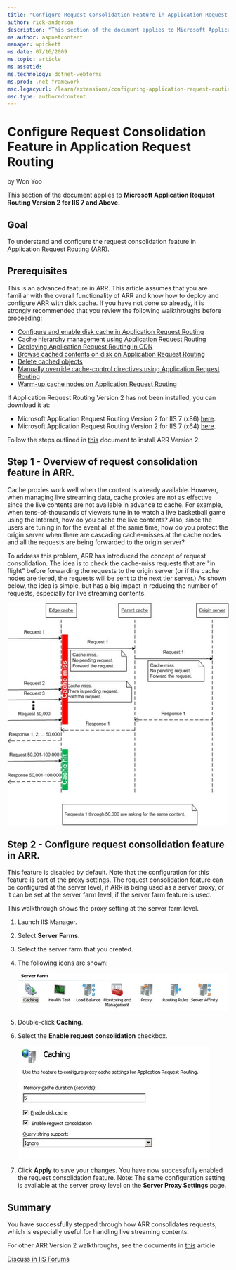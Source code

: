 ```yaml
---
title: "Configure Request Consolidation Feature in Application Request Routing | Microsoft Docs"
author: rick-anderson
description: "This section of the document applies to Microsoft Application Request Routing Version 2 for IIS 7 and Above. Goal To understand and configure the request con..."
ms.author: aspnetcontent
manager: wpickett
ms.date: 07/16/2009
ms.topic: article
ms.assetid: 
ms.technology: dotnet-webforms
ms.prod: .net-framework
msc.legacyurl: /learn/extensions/configuring-application-request-routing-arr/configure-request-consolidation-feature-in-application-request-routing
msc.type: authoredcontent
---
```

Configure Request Consolidation Feature in Application Request Routing
====================
by Won Yoo

This section of the document applies to **Microsoft Application Request Routing Version 2 for IIS 7 and Above.**

## Goal

To understand and configure the request consolidation feature in Application Request Routing (ARR).

## Prerequisites

This is an advanced feature in ARR. This article assumes that you are familiar with the overall functionality of ARR and know how to deploy and configure ARR with disk cache. If you have not done so already, it is strongly recommended that you review the following walkthroughs before proceeding:

- [Configure and enable disk cache in Application Request Routing](configure-and-enable-disk-cache-in-application-request-routing.md)
- [Cache hierarchy management using Application Request Routing](cache-hierarchy-management-using-application-request-routing.md)
- [Deploying Application Request Routing in CDN](../installing-application-request-routing-arr/deploying-application-request-routing-in-cdn.md)
- [Browse cached contents on disk on Application Request Routing](browse-cached-contents-on-disk-on-application-request-routing.md)
- [Delete cached objects](delete-cached-objects.md)
- [Manually override cache-control directives using Application Request Routing](manually-override-cache-control-directives-using-application-request-routing.md)
- [Warm-up cache nodes on Application Request Routing](warm-up-cache-nodes-on-application-request-routing.md)

If Application Request Routing Version 2 has not been installed, you can download it at:

- Microsoft Application Request Routing Version 2 for IIS 7 (x86) [here](https://download.microsoft.com/download/4/D/F/4DFDA851-515F-474E-BA7A-5802B3C95101/ARRv2_setup_x86.EXE).
- Microsoft Application Request Routing Version 2 for IIS 7 (x64) [here](https://download.microsoft.com/download/3/4/1/3415F3F9-5698-44FE-A072-D4AF09728390/ARRv2_setup_x64.EXE).

Follow the steps outlined in [this](../installing-application-request-routing-arr/install-application-request-routing-version-2.md) document to install ARR Version 2.

## Step 1 - Overview of request consolidation feature in ARR.

Cache proxies work well when the content is already available. However, when managing live streaming data, cache proxies are not as effective since the live contents are not available in advance to cache. For example, when tens-of-thousands of viewers tune in to watch a live basketball game using the Internet, how do you cache the live contents? Also, since the users are tuning in for the event all at the same time, how do you protect the origin server when there are cascading cache-misses at the cache nodes and all the requests are being forwarded to the origin server?

To address this problem, ARR has introduced the concept of request consolidation. The idea is to check the cache-miss requests that are "in flight" before forwarding the requests to the origin server (or if the cache nodes are tiered, the requests will be sent to the next tier server.) As shown below, the idea is simple, but has a big impact in reducing the number of requests, especially for live streaming contents.

![](configure-request-consolidation-feature-in-application-request-routing/_static/image1.jpg)

## Step 2 - Configure request consolidation feature in ARR.

This feature is disabled by default. Note that the configuration for this feature is part of the proxy settings. The request consolidation feature can be configured at the server level, if ARR is being used as a server proxy, or it can be set at the server farm level, if the server farm feature is used.

This walkthrough shows the proxy setting at the server farm level.

1. Launch IIS Manager.
2. Select **Server Farms**.
3. Select the server farm that you created.
4. The following icons are shown:

    [![](configure-request-consolidation-feature-in-application-request-routing/_static/image3.jpg)](configure-request-consolidation-feature-in-application-request-routing/_static/image2.jpg)
5. Double-click **Caching**.
6. Select the **Enable request consolidation** checkbox.

    [![](configure-request-consolidation-feature-in-application-request-routing/_static/image5.jpg)](configure-request-consolidation-feature-in-application-request-routing/_static/image4.jpg)
7. Click **Apply** to save your changes. You have now successfully enabled the request consolidation feature. Note: The same configuration setting is available at the server proxy level on the **Server Proxy Settings** page.

## Summary

You have successfully stepped through how ARR consolidates requests, which is especially useful for handling live streaming contents.

For other ARR Version 2 walkthroughs, see the documents in [this](../planning-for-arr/application-request-routing-version-2-overview.md) article.
  
  
[Discuss in IIS Forums](https://forums.iis.net/1154.aspx)